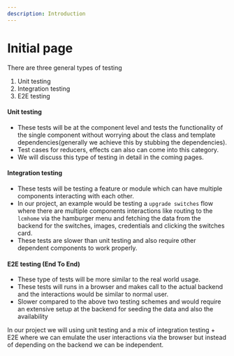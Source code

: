 ```yaml
---
description: Introduction
---
```


# Initial page

There are three general types of testing 

1. Unit testing
2. Integration testing
3. E2E testing 

#### Unit testing

* These tests will be at the component level and tests the functionality of the single component without worrying about the class and template dependencies\(generally we achieve this by stubbing the dependencies\).
* Test cases for reducers, effects can also can come into this category.
* We will discuss this type of testing in detail in the coming pages.

#### Integration testing

* These tests will be testing a feature or module which can have multiple components interacting with each other. 
* In our project, an example would be testing a `upgrade switches` flow where there are multiple  components interactions like routing to the `lcmhome` via the hamburger menu and fetching the data from the backend for the switches, images, credentials and clicking the switches card.
* These tests are slower than unit testing and also require other dependent components to work properly.

#### E2E testing \(End To End\)

* These type of tests will be more similar to the real world usage.
* These tests will runs in a browser and makes call to the actual backend and the interactions would be similar to normal user.
* Slower compared to the above two testing schemes and would require an extensive setup at the backend for seeding the data and also the availability

In our project we will using unit testing and a mix of integration testing + E2E where we can emulate the user interactions via the browser but instead of depending on the backend we can be independent.

